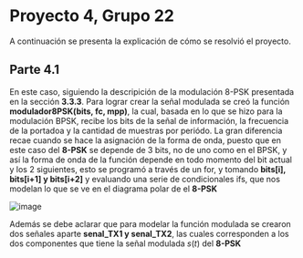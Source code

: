 # Proyecto 4, Grupo 22
A continuación se presenta la explicación de cómo se resolvió el proyecto. 

## Parte 4.1

En este caso, siguiendo la descripición de la modulación 8-PSK presentada en la sección **3.3.3**. Para lograr crear la señal modulada se creó la función **modulador8PSK(bits, fc, mpp)**, la cual, basada en lo que se hizo para la modulación BPSK, recibe los bits de la señal de información, la frecuencia de la portadoa y la cantidad de muestras por periódo. La gran diferencia recae cuando se hace la asignación de la forma de onda, puesto que en este caso del **8-PSK** se depende de 3 bits, no de uno como en el BPSK, y así la forma de onda de la función depende en todo momento del bit actual y los 2 siguientes, esto se programó a través de un for, y tomando **bits[i], bits[i+1] y bits[i+2]** y evaluando una serie de condicionales ifs, que nos modelan lo que se ve en el diagrama polar de el **8-PSK**

![image](https://user-images.githubusercontent.com/16785005/143354409-422097f4-0d32-4d7b-80d1-7fd1f622ecd4.png)

Además se debe aclarar que para modelar la función modulada se crearon dos señales aparte **senal_TX1 y senal_TX2**, las cuales corresponden a los dos componentes que tiene la señal modulada $s(t)$ del **8-PSK**
